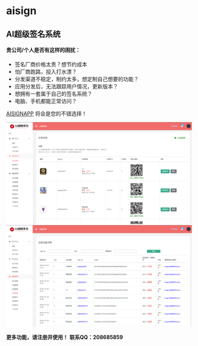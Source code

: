 # aisign


## AI超级签名系统

#### 贵公司/个人是否有这样的困扰：
- 签名厂商价格太贵？想节约成本
- 怕厂商跑路，投入打水漂？
- 分发渠道不稳定，制约太多，想定制自己想要的功能？
- 应用分发后，无法跟踪用户情况，更新版本？
- 想拥有一套属于自己的签名系统？
- 电脑、手机都能正常访问？

[AISIGNAPP](http://www.aisignapp.com) 将会是您的不错选择！

![alt 属性文本](1.png "预览")
![alt 属性文本](3.png "预览")

**更多功能，请注册并使用！**
**联系QQ：208685859**
